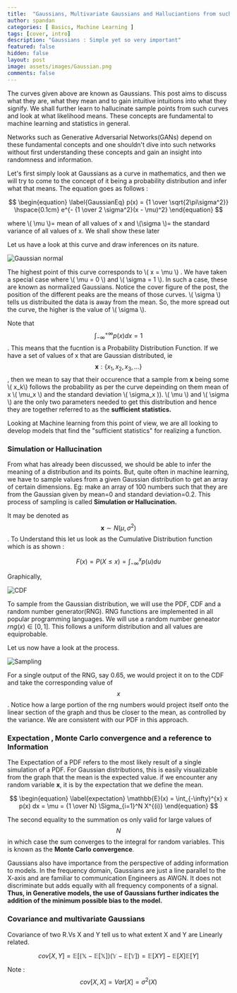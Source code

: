 ```yaml
---
title:  "Gaussians, Multivariate Gaussians and Halluciantions from such distributions"
author: spandan
categories: [ Basics, Machine Learning ]
tags: [cover, intro]
description: "Gaussians : Simple yet so very important"
featured: false
hidden: false
layout: post
image: assets/images/Gaussian.png
comments: false
---
```

The curves given above are known as Gaussians. This post aims to discuss what they are, what they mean and to gain intuitive intuitions into what they signify. We shall further learn to hallucinate sample points from such curves and look at what likelihood means. These concepts are fundamental to machine learning and statistics in general.

Networks such as Generative Adversarial Networks(GANs) depend on these fundamental concepts and one shouldn't dive into such networks without first understanding these concepts and gain an insight into randomness and information.

Let's first simply look at Gaussians as a curve in mathematics, and then we will try to come to the concept of it being a probability distribution and infer what that means. The equation goes as follows :

$$ \begin{equation}
      \label{GaussianEq}
            p(x) = {1 \over \sqrt{2\pi\sigma^2}} \hspace{0.1cm} e^{- {1 \over 2 \sigma^2}(x - \mu)^2}
    \end{equation} $$
 
 
where \\( \mu \\)= mean of all values of x and \\(\sigma \\)= the standard variance of all values of x. We shall show these later

Let us have a look at this curve and draw inferences on its nature. 

![Gaussian normal](https://i.imgur.com/T3mzcsF.png)

The highest point of this curve corresponds to \\( x = \mu \\) . We have taken a special case where \\( \mu = 0 \\) and \\( \sigma = 1 \\). In such a case, these are known as normalized Gaussians. Notice the cover figure of the post, the position of the different peaks are the means of those curves. \\( \sigma \\) tells us distribuited the data is away from the mean. So, the more spread out the curve, the higher is the value of \\( \sigma \\). 

Note that $$ \int_{-\infty}^{+\infty} p(x) dx = 1 $$. This means that the fucntion is a Probability Distribution Function. If we have a set of values of x that are Gaussian distributed, ie $$ \textbf{x} : \{x_1, x_2, x_3, \dots\}$$ , then we mean to say that their occurence that a sample from **x** being some \\( x_k\\) follows the probability as per the curve depeinding on them mean of x \\( \mu_x \\) and the standard deviation \\( \sigma_x \)). \\( \mu \\) and \\( \sigma \\) are the only two parameters needed to get this distribution and hence they are together referred to as the **sufficient statistics.** 

Looking at Machine learning from this point of view, we are all looking to develop models that find the "sufficient statistics" for realizing a function. 

### Simulation or Hallucination

From what has already been discussed, we should be able to infer the meaning of a distribution and its points. But, quite often in machine learning, we have to sample values from a given Gaussian distribution to get an array of certain dimensions. Eg: make an array of 100 numbers such that they are from the Gaussian given by mean=0 and standard deviation=0.2. This process of sampling is called **Simulation or Hallucination.** 

It may be denoted as $$ \textbf{x} \sim N(\mu, \sigma^2) $$. 
To Understand this let us look as the Cumulative Distribution function which is as shown :

$$ \begin{equation}
      \label{CDF}
            F(x) = P(X \leq x) = \int_{-\infty}^{x} p(u) du
    \end{equation} $$
 
 Graphically, 
 
 ![CDF](https://i.imgur.com/MVQJfhz.png)

To sample from the Gaussian distribution, we will use the PDF, CDF and a random number generator(RNG). RNG functions are implemented in all popular programming languages. We will use a random number geneator $rng(x) \in [0,1]$. This follows a uniform distribution and all values are equiprobable.

Let us now have a look at the process.

![Sampling](https://i.imgur.com/7TrphpU.png)

For a single output of the RNG, say 0.65, we would project it on to the CDF and take the corresponding value of $$x$$. Notice how a large portion of the rng numbers would project itself onto the linear section of the graph and thus be closer to the mean, as controlled by the variance. We are consistent with our PDF in this approach.

### Expectation , Monte Carlo convergence and a reference to Information

The Expectation of a PDF refers to the most likely result of a single simulation of a PDF.  For Gaussian distributions, this is easily visualizable from the graph that the mean is the expected value. if we encounter any random variable **x**,  it is by the expectation that we define the mean.

$$ \begin{equation}
      \label{expectation}
            \mathbb{E}(x) = \int_{-\infty}^{x} x p(x) dx = \mu = {1 \over N} \Sigma_{i=1}^N X^{(i)}
    \end{equation} $$
  
  The second equality to the summation os only valid for large values of $$N$$ in which case the sum converges to the integral for random variables. This is known as the **Monte Carlo convergence**. 
  
Gaussians also have importance from the perspective of adding information to models. In the frequency domain, Gaussians are just a line parallel to the X-axis and are familiar to communication Engineers as AWGN. It does not discriminate but adds equally with all frequency components of a signal. **Thus, in Generative models, the use of Gaussians further indicates the addition of the minimum possible bias to the model.**

### Covariance and multivariate Gaussians 

Covariance of two R.Vs X and Y tell us to what extent X and Y are Linearly related.

$$
\begin{equation}
    \label{covariance}
        cov[X,Y] = \mathbb{E[(X- \mathbb{E}[X])(Y- \mathbb{E}[Y])} = \mathbb{E}[XY]-\mathbb{E}[X]\mathbb{E}[Y]
\end{equation}
$$

Note : $$ cov[X,X] = Var[X] = \sigma^2(X) $$
